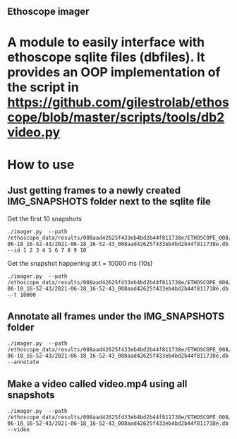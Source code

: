 ## Ethoscope imager

# A module to easily interface with ethoscope sqlite files (dbfiles). It provides an OOP implementation of the script in https://github.com/gilestrolab/ethoscope/blob/master/scripts/tools/db2video.py


# How to use

## Just getting frames to a newly created IMG_SNAPSHOTS folder next to the sqlite file

Get the first 10 snapshots

```
./imager.py  --path /ethoscope_data/results/008aad42625f433eb4bd2b44f811738e/ETHOSCOPE_008/2021-06-18_16-52-43/2021-06-18_16-52-43_008aad42625f433eb4bd2b44f811738e.db --id 1 2 3 4 5 6 7 8 9 10
```

Get the snapshot happening at t = 10000 ms (10s)
```
./imager.py  --path /ethoscope_data/results/008aad42625f433eb4bd2b44f811738e/ETHOSCOPE_008/2021-06-18_16-52-43/2021-06-18_16-52-43_008aad42625f433eb4bd2b44f811738e.db --t 10000
```

## Annotate all frames under the IMG_SNAPSHOTS folder
```
./imager.py  --path /ethoscope_data/results/008aad42625f433eb4bd2b44f811738e/ETHOSCOPE_008/2021-06-18_16-52-43/2021-06-18_16-52-43_008aad42625f433eb4bd2b44f811738e.db --annotate
```

## Make a video called video.mp4 using all snapshots
```
./imager.py  --path /ethoscope_data/results/008aad42625f433eb4bd2b44f811738e/ETHOSCOPE_008/2021-06-18_16-52-43/2021-06-18_16-52-43_008aad42625f433eb4bd2b44f811738e.db --video
```









